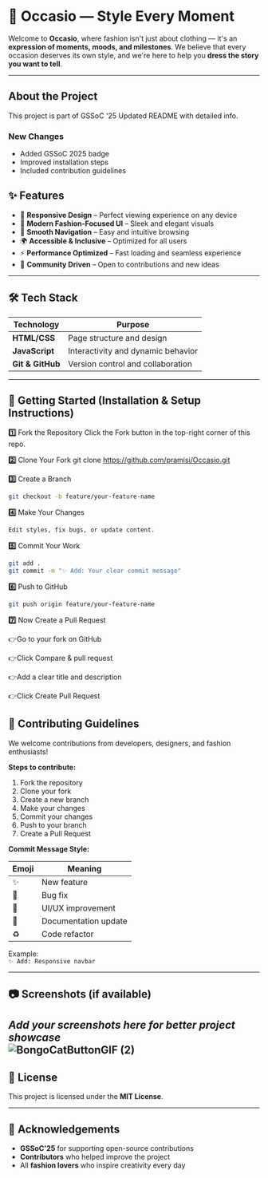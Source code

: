 # 👘 Occasio — Style Every Moment  

Welcome to **Occasio**, where fashion isn't just about clothing — it's an **expression of moments, moods, and milestones**. We believe that every occasion deserves its own style, and we're here to help you **dress the story you want to tell**.  

---
## About the Project
This project is part of GSSoC '25 Updated README with detailed info.

### New Changes
- Added GSSoC 2025 badge
- Improved installation steps
- Included contribution guidelines


## ✨ Features  
- 📱 **Responsive Design** – Perfect viewing experience on any device  
- 🎨 **Modern Fashion-Focused UI** – Sleek and elegant visuals  
- 🧭 **Smooth Navigation** – Easy and intuitive browsing  
- 🌍 **Accessible & Inclusive** – Optimized for all users  
- ⚡ **Performance Optimized** – Fast loading and seamless experience  
- 🤝 **Community Driven** – Open to contributions and new ideas  

---

## 🛠️ Tech Stack  
| Technology     | Purpose                                |
|----------------|----------------------------------------|
| **HTML/CSS**   | Page structure and design              |
| **JavaScript** | Interactivity and dynamic behavior     |
| **Git & GitHub** | Version control and collaboration    |

---

## 🚀 Getting Started (Installation & Setup Instructions)  

**1️⃣** Fork the Repository
Click the Fork button in the top-right corner of this repo.

**2️⃣** Clone Your Fork
git clone https://github.com/pramisi/Occasio.git

**3️⃣** Create a Branch
```bash
git checkout -b feature/your-feature-name
```

**4️⃣** Make Your Changes
```bash
Edit styles, fix bugs, or update content.
```

**5️⃣** Commit Your Work
```bash
git add .
git commit -m "✨ Add: Your clear commit message"
```

**6️⃣** Push to GitHub
```bash
git push origin feature/your-feature-name
```


**7️⃣** Now Create a Pull Request 

👉Go to your fork on GitHub 

👉Click Compare & pull request

👉Add a clear title and description

👉Click Create Pull Request

## 🤝 Contributing Guidelines  

We welcome contributions from developers, designers, and fashion enthusiasts!  

**Steps to contribute:**  
1. Fork the repository  
2. Clone your fork  
3. Create a new branch  
4. Make your changes  
5. Commit your changes  
6. Push to your branch  
7. Create a Pull Request  

**Commit Message Style:**  

| Emoji | Meaning              |
|-------|----------------------|
| ✨    | New feature           |
| 🐛    | Bug fix               |
| 🎨    | UI/UX improvement    |
| 📝    | Documentation update |
| ♻️    | Code refactor        |

Example:  
`✨ Add: Responsive navbar`

---

## 📷 Screenshots (if available)  
_Add your screenshots here for better project showcase_  
![BongoCatButtonGIF (2)](https://github.com/user-attachments/assets/150b574c-b57b-4db6-ad68-00f2f811bca4)
---

## 📜 License  
This project is licensed under the **MIT License**.  

---

## 🙌 Acknowledgements  
- **GSSoC'25** for supporting open-source contributions  
- **Contributors** who helped improve the project  
- All **fashion lovers** who inspire creativity every day  

